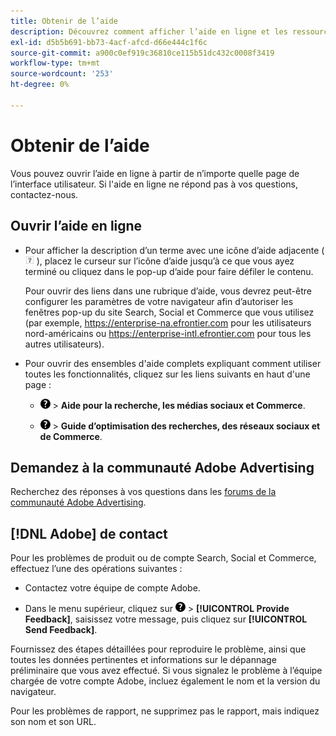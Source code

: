 ```yaml
---
title: Obtenir de l’aide
description: Découvrez comment afficher l’aide en ligne et les ressources de la communauté, ainsi que comment obtenir une assistance technique.
exl-id: d5b5b691-bb73-4acf-afcd-d66e444c1f6c
source-git-commit: a900c0ef919c36810ce115b51dc432c0008f3419
workflow-type: tm+mt
source-wordcount: '253'
ht-degree: 0%

---
```


# Obtenir de l’aide

Vous pouvez ouvrir l’aide en ligne à partir de n’importe quelle page de l’interface utilisateur. Si l&#39;aide en ligne ne répond pas à vos questions, contactez-nous.

## Ouvrir l’aide en ligne

* Pour afficher la description d’un terme avec une icône d’aide adjacente (![icône d’aide](/help/search-social-commerce/assets/help-field.png "icône d’aide") ), placez le curseur sur l’icône d’aide jusqu’à ce que vous ayez terminé ou cliquez dans le pop-up d’aide pour faire défiler le contenu.

  Pour ouvrir des liens dans une rubrique d’aide, vous devrez peut-être configurer les paramètres de votre navigateur afin d’autoriser les fenêtres pop-up du site Search, Social et Commerce que vous utilisez (par exemple, https://enterprise-na.efrontier.com pour les utilisateurs nord-américains ou https://enterprise-intl.efrontier.com pour tous les autres utilisateurs).

* Pour ouvrir des ensembles d&#39;aide complets expliquant comment utiliser toutes les fonctionnalités, cliquez sur les liens suivants en haut d&#39;une page :

   * ![Aide](/help/search-social-commerce/assets/help-main-menu.png "Aide") > **Aide pour la recherche, les médias sociaux et Commerce**.

   * ![Aide](/help/search-social-commerce/assets/help-main-menu.png "Aide") > **Guide d’optimisation des recherches, des réseaux sociaux et de Commerce**.

## Demandez à la communauté Adobe Advertising

Recherchez des réponses à vos questions dans les [forums de la communauté Adobe Advertising](https://experienceleaguecommunities.adobe.com/t5/adobe-advertising/ct-p/adobe-advertising-cloud-community).

## [!DNL Adobe] de contact

Pour les problèmes de produit ou de compte Search, Social et Commerce, effectuez l’une des opérations suivantes :

* Contactez votre équipe de compte Adobe.

* Dans le menu supérieur, cliquez sur ![Aide](/help/search-social-commerce/assets/help-main-menu.png "Aide") > **[!UICONTROL Provide Feedback]**, saisissez votre message, puis cliquez sur **[!UICONTROL Send Feedback]**.

Fournissez des étapes détaillées pour reproduire le problème, ainsi que toutes les données pertinentes et informations sur le dépannage préliminaire que vous avez effectué. Si vous signalez le problème à l’équipe chargée de votre compte Adobe, incluez également le nom et la version du navigateur.

Pour les problèmes de rapport, ne supprimez pas le rapport, mais indiquez son nom et son URL.
